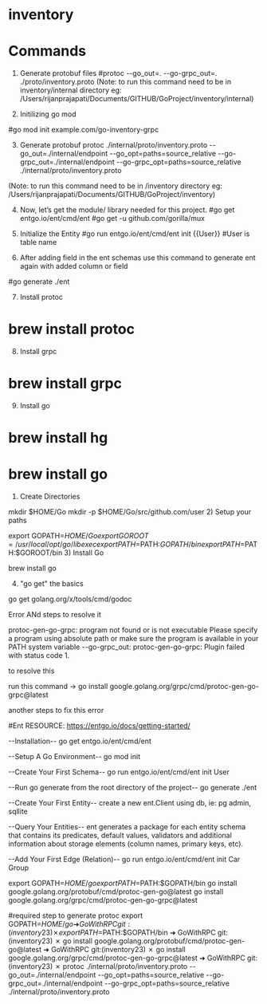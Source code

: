 # inventory

# Commands

1. Generate protobuf files
#protoc --go_out=. --go-grpc_out=. ./proto/inventory.proto
(Note: to run this command need to be in inventory/internal directory eg: /Users/rijanprajapati/Documents/GITHUB/GoProject/inventory/internal)

 2. Initilizing go mod

 #go mod init example.com/go-inventory-grpc

 3. Generate protobuf
protoc ./internal/proto/inventory.proto --go_out=./internal/endpoint --go_opt=paths=source_relative --go-grpc_out=./internal/endpoint --go-grpc_opt=paths=source_relative ./internal/proto/inventory.proto

(Note: to run this command need to be in /inventory directory eg: /Users/rijanprajapati/Documents/GITHUB/GoProject/inventory)

 4. Now, let’s get the module/ library needed for this project.
#go get entgo.io/ent/cmd/ent
#go get -u github.com/gorilla/mux

5. Initialize the Entity
#go run entgo.io/ent/cmd/ent init {{User}}
#User is table name

6. After adding field in the ent schemas use this command to generate ent again with added column or field

#go generate ./ent

7. Install protoc 

# brew install protoc

8. Install grpc

# brew install grpc
9. Install go 

# brew install hg
# brew install go

1) Create Directories

mkdir $HOME/Go
mkdir -p $HOME/Go/src/github.com/user
2) Setup your paths

export GOPATH=$HOME/Go
export GOROOT=/usr/local/opt/go/libexec
export PATH=$PATH:$GOPATH/bin
export PATH=$PATH:$GOROOT/bin
3) Install Go

brew install go

4) "go get" the basics

go get golang.org/x/tools/cmd/godoc




Error ANd steps to resolve it 

protoc-gen-go-grpc: program not found or is not executable
Please specify a program using absolute path or make sure the program is available in your PATH system variable
--go-grpc_out: protoc-gen-go-grpc: Plugin failed with status code 1.

to resolve this 

run this command -> go install google.golang.org/grpc/cmd/protoc-gen-go-grpc@latest

another steps to fix this error 






#Ent
RESOURCE: https://entgo.io/docs/getting-started/


--Installation--
go get entgo.io/ent/cmd/ent

--Setup A Go Environment--
go mod init <project>

--Create Your First Schema--
go run entgo.io/ent/cmd/ent init User

--Run go generate from the root directory of the project--
go generate ./ent

--Create Your First Entity--
create a new ent.Client using db, ie: pg admin, sqllite

--Query Your Entities--
ent generates a package for each entity schema that contains its
 predicates, default values, validators and additional information 
 about storage elements (column names, primary keys, etc).

--Add Your First Edge (Relation)--
go run entgo.io/ent/cmd/ent init Car Group


 export GOPATH=$HOME/go
 export PATH=$PATH:$GOPATH/bin
 go install google.golang.org/protobuf/cmd/protoc-gen-go@latest
 go install google.golang.org/grpc/cmd/protoc-gen-go-grpc@latest

#required step to generate protoc
 export GOPATH=$HOME/go
➜  GoWithRPC git:(inventory23) ✗ export PATH=$PATH:$GOPATH/bin
➜  GoWithRPC git:(inventory23) ✗ go install google.golang.org/protobuf/cmd/protoc-gen-go@latest 
➜  GoWithRPC git:(inventory23) ✗ go install google.golang.org/grpc/cmd/protoc-gen-go-grpc@latest
➜  GoWithRPC git:(inventory23) ✗ protoc ./internal/proto/inventory.proto --go_out=./internal/endpoint --go_opt=paths=source_relative --go-grpc_out=./internal/endpoint --go-grpc_opt=paths=source_relative ./internal/proto/inventory.proto